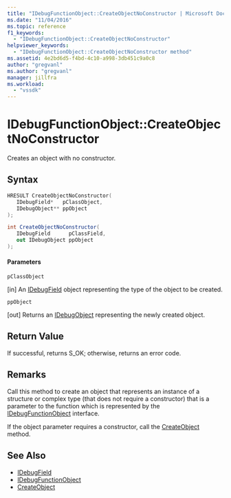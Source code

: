 ```yaml
---
title: "IDebugFunctionObject::CreateObjectNoConstructor | Microsoft Docs"
ms.date: "11/04/2016"
ms.topic: reference
f1_keywords:
  - "IDebugFunctionObject::CreateObjectNoConstructor"
helpviewer_keywords:
  - "IDebugFunctionObject::CreateObjectNoConstructor method"
ms.assetid: 4e2bd6d5-f4bd-4c10-a998-3db451c9a0c8
author: "gregvanl"
ms.author: "gregvanl"
manager: jillfra
ms.workload:
  - "vssdk"
---
```

# IDebugFunctionObject::CreateObjectNoConstructor
Creates an object with no constructor.

## Syntax

```cpp
HRESULT CreateObjectNoConstructor( 
   IDebugField*   pClassObject,
   IDebugObject** ppObject
);
```

```csharp
int CreateObjectNoConstructor(
   IDebugField      pClassField,
   out IDebugObject ppObject
);
```

#### Parameters
 `pClassObject`

 [in] An [IDebugField](../../../extensibility/debugger/reference/idebugfield.md) object representing the type of the object to be created.

 `ppObject`

 [out] Returns an [IDebugObject](../../../extensibility/debugger/reference/idebugobject.md) representing the newly created object.

## Return Value
 If successful, returns S_OK; otherwise, returns an error code.

## Remarks
 Call this method to create an object that represents an instance of a structure or complex type (that does not require a constructor) that is a parameter to the function which is represented by the [IDebugFunctionObject](../../../extensibility/debugger/reference/idebugfunctionobject.md) interface.

 If the object parameter requires a constructor, call the [CreateObject](../../../extensibility/debugger/reference/idebugfunctionobject-createobject.md) method.

## See Also
- [IDebugField](../../../extensibility/debugger/reference/idebugfield.md)
- [IDebugFunctionObject](../../../extensibility/debugger/reference/idebugfunctionobject.md)
- [CreateObject](../../../extensibility/debugger/reference/idebugfunctionobject-createobject.md)